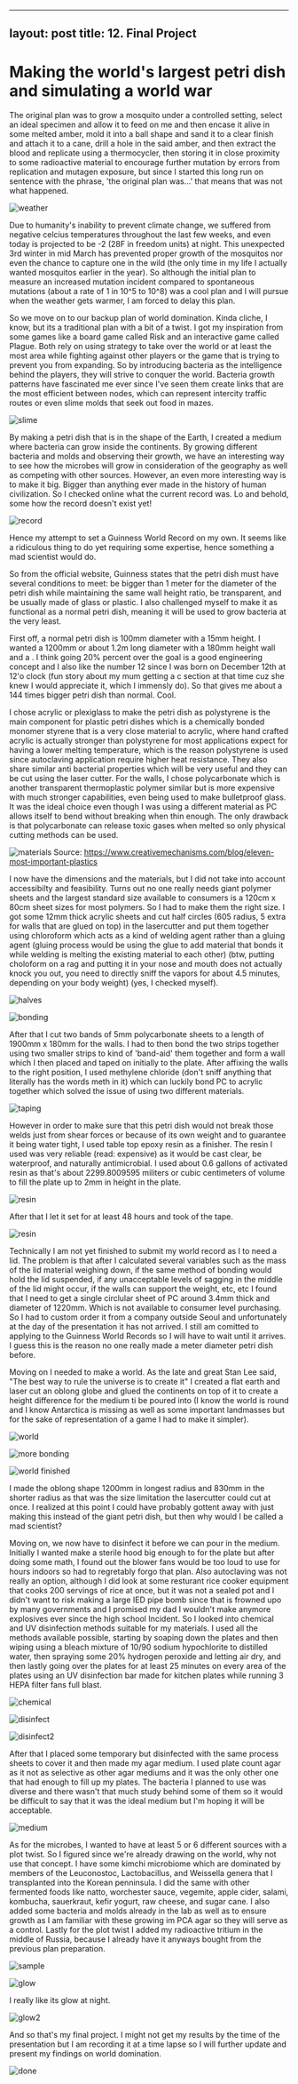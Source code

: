 
---
layout: post
title: 12. Final Project
---

# Making the world's largest petri dish and simulating a world war

The original plan was to grow a mosquito under a controlled setting, select an ideal specimen and allow it to feed on me and then encase it alive in some melted amber, mold it into a ball shape and sand it to a clear finish and attach it to a cane, drill a hole in the said amber, and then extract the blood and replicate using a thermocycler, then storing it in close proximity to some radioactive material to encourage further mutation by errors from replication and mutagen exposure, but since I started this long run on sentence with the phrase, 'the original plan was...' that means that was not what happened. 

![weather]({{site.baseurl}}/images/final/weather.png)

Due to humanity's inability to prevent climate change, we suffered from negative celcius temperatures throughout the last few weeks, and even today is projected to be -2 (28F in freedom units) at night. This unexpected 3rd winter in mid March has prevented proper growth of the mosquitos nor even the chance to capture one in the wild (the only time in my life I actually wanted mosquitos earlier in the year). So although the initial plan to measure an increased mutation incident compared to spontaneous mutations (about a rate of 1 in 10^5 to 10^8) was a cool plan and I will pursue when the weather gets warmer, I am forced to delay this plan.

So we move on to our backup plan of world domination. Kinda cliche, I know, but its a traditional plan with a bit of a twist. I got my inspiration from some games like a board game called Risk and an interactive game called Plague. Both rely on using strategy to take over the world or at least the most area while fighting against other players or the game that is trying to prevent you from expanding. So by introducing bacteria as the intelligence behind the players, they will strive to conquer the world. Bacteria growth patterns have fascinated me ever since I've seen them create links that are the most efficient between nodes, which can represent intercity traffic routes or even slime molds that seek out food in mazes. 

![slime]({{site.baseurl}}/images/final/slime.gif)

By making a petri dish that is in the shape of the Earth, I created a medium where bacteria can grow inside the continents. By growing different bacteria and molds and observing their growth, we have an interesting way to see how the microbes will grow in consideration of the geography as well as competing with other sources. However, an even more interesting way is to make it big. Bigger than anything ever made in the history of human civilization. So I checked online what the current record was. Lo and behold, some how the record doesn't exist yet!

![record]({{site.baseurl}}/images/final/guiness.png)

Hence my attempt to set a Guinness World Record on my own. It seems like a ridiculous thing to do yet requiring some expertise, hence something a mad scientist would do. 

So from the official website, Guinness states that the petri dish must have several conditions to meet: be bigger than 1 meter for the diameter of the petri dish while maintaining the same wall height ratio, be transparent, and be usually made of glass or plastic. I also challenged myself to make it as functional as a normal petri dish, meaning it will be used to grow bacteria at the very least. 

First off, a normal petri dish is 100mm diameter with a 15mm height. I wanted a 1200mm or about 1.2m long diameter with a 180mm height wall and a . I think going 20% percent over the goal is a good engineering concept and I also like the number 12 since I was born on December 12th at 12'o clock (fun story about my mum getting a c section at that time cuz she knew I would appreciate it, which I immensly do). So that gives me about a 144 times bigger petri dish than normal. Cool. 

I chose acrylic or plexiglass to make the petri dish as polystyrene is the main component for plastic petri dishes which is a chemically bonded monomer styrene that is a very close material to acrylic, where hand crafted acrylic is actually stronger than polystyrene for most applications expect for having a lower melting temperature, which is the reason polystyrene is used since autoclaving application require higher heat resistance. They also share similar anti bacterial properties which will be very useful and they can be cut using the laser cutter. For the walls, I chose polycarbonate which is another transparent thermoplastic polymer similar but is more expensive with much stronger capabilities, even being used to make bulletproof glass. It was the ideal choice even though I was using a different material as PC allows itself to bend without breaking when thin enough. The only drawback is that polycarbonate can release toxic gases when melted so only physical cutting methods can be used.

![materials]({{site.baseurl}}/images/final/polymers.png)
Source: https://www.creativemechanisms.com/blog/eleven-most-important-plastics

I now have the dimensions and the materials, but I did not take into account accessibilty and feasibility. Turns out no one really needs giant polymer sheets and the largest standard size available to consumers is a 120cm x 80cm sheet sizes for most polymers. So I had to make them the right size. I got some 12mm thick acrylic sheets and cut half circles (605 radius, 5 extra for walls that are glued on top) in the lasercutter and put them together using chloroform which acts as a kind of welding agent rather than a gluing agent (gluing process would be using the glue to add material that bonds it while welding is melting the existing material to each other) (btw, putting choloform on a rag and putting it in your nose and mouth does not actually knock you out, you need to directly sniff the vapors for about 4.5 minutes, depending on your body weight) (yes, I checked myself). 

![halves]({{site.baseurl}}/images/final/halves.jpg)

![bonding]({{site.baseurl}}/images/final/gluehalves.jpg)

After that I cut two bands of 5mm polycarbonate sheets to a length of 1900mm x 180mm for the walls. I had to then bond the two strips together using two smaller strips to kind of 'band-aid' them together and form a wall which I then placed and taped on initially to the plate. After affixing the walls to the right position, I used methylene chloride (don't sniff anything that literally has the words meth in it) which can luckily bond PC to acrylic together which solved the issue of using two different materials. 

![taping]({{site.baseurl}}/images/final/wallglue.jpg)

However in order to make sure that this petri dish would not break those welds just from shear forces or because of its own weight and to guarantee it being water tight, I used table top epoxy resin as a finisher. The resin I used was very reliable (read: expensive) as it would be cast clear, be waterproof, and naturally antimicrobial. I used about 0.6 gallons of activated resin as that's about 2299.8009595 militers or cubic centimeters of volume to fill the plate up to 2mm in height in the plate. 

![resin]({{site.baseurl}}/images/final/resin.jpg)

After that I let it set for at least 48 hours and took of the tape.

![resin]({{site.baseurl}}/images/final/donedish.jpg)

Technically I am not yet finished to submit my world record as I to need a lid. The problem is that after I calculated several variables such as the mass of the lid material weighing down, if the same method of bonding would hold the lid suspended, if any unacceptable levels of sagging in the middle of the lid might occur, if the walls can support the weight, etc, etc I found that I need to get a single circlular sheet of PC around 3.4mm thick and diameter of 1220mm. Which is not available to consumer level purchasing. So I had to custom order it from a company outside Seoul and unfortunately at the day of the presentation it has not arrived. I still am comitted to applying to the Guinness World Records so I will have to wait until it arrives. I guess this is the reason no one really made a meter diameter petri dish before. 

Moving on I needed to make a world. As the late and great Stan Lee said, "The best way to rule the universe is to create it" I created a flat earth and laser cut an oblong globe and glued the continents on top of it to create a height difference for the medium ti be poured into (I know the world is round and I know Antarctica is missing as well as some important landmasses but for the sake of representation of a game I had to make it simpler). 

![world]({{site.baseurl}}/images/final/worldcut.jpg)

![more bonding]({{site.baseurl}}/images/final/gluing.jpg)

![world finished]({{site.baseurl}}/images/final/glued.jpg)

I made the oblong shape 1200mm in longest radius and 830mm in the shorter radius as that was the size limitation the lasercutter could cut at once. I realized at this point I could have probably gottent away with just making this instead of the giant petri dish, but then why would I be called a mad scientist?

Moving on, we now have to disinfect it before we can pour in the medium. Initially I wanted make a sterile hood big enough to for the plate but after doing some math, I found out the blower fans would be too loud to use for hours indoors so had to regretably forgo that plan. Also autoclaving was not really an option, although I did look at some resturant rice cooker equipment that cooks 200 servings of rice at once, but it was not a sealed pot and I didn't want to risk making a large IED pipe bomb since that is frowned upo by many governments and I promised my dad I wouldn't make anymore explosives ever since the high school Incident. So I looked into chemical and UV disinfection methods suitable for my materials. I used all the methods available possible, starting by soaping down the plates and then wiping using a bleach mixture of 10/90 sodium hypochlorite to distilled water, then spraying some 20% hydrogen peroxide and letting air dry, and then lastly going over the plates for at least 25 minutes on every area of the plates using an UV disinfection bar made for kitchen plates while running 3 HEPA filter fans full blast.  

![chemical]({{site.baseurl}}/images/final/chemical.jpg)

![disinfect]({{site.baseurl}}/images/final/disinfect.jpg)

![disinfect2]({{site.baseurl}}/images/final/uv.jpg)

After that I placed some temporary but disinfected with the same process sheets to cover it and then made my agar medium. I used plate count agar as it not as selective as other agar mediums and it was the only other one that had enough to fill up my plates. The bacteria I planned to use was diverse and there wasn't that much study behind some of them so it would be difficult to say that it was the ideal medium but I'm hoping it will be acceptable. 

![medium]({{site.baseurl}}/images/final/agar.jpg)

As for the microbes, I wanted to have at least 5 or 6 different sources with a plot twist. So I figured since we're already drawing on the world, why not use that concept. I have some kimchi microbiome which are dominated by members of the Leuconostoc, Lactobacillus, and Weissella genera that I transplanted into the Korean penninsula. I did the same with other fermented foods like natto, worchester sauce, vegemite, apple cider, salami, kombucha, sauerkraut, kefir yogurt, raw cheese, and sugar cane. I also added some bacteria and molds already in the lab as well as to ensure growth as I am familiar with these growing im PCA agar so they will serve as a control. Lastly for the plot twist I added my radioactive tritium in the middle of Russia, because I already have it anyways bought from the previous plan preparation. 

![sample]({{site.baseurl}}/images/final/wipe.jpg)


![glow]({{site.baseurl}}/images/final/nighttest.gif)

I really like its glow at night.

![glow2]({{site.baseurl}}/images/final/sample.gif)

And so that's my final project. I might not get my results by the time of the presentation but I am recording it at a time lapse so I will further update and present my findings on world domination.

![done]({{site.baseurl}}/images/final/finaldish.jpg)
